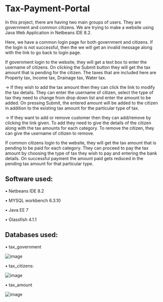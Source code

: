 # Tax-Payment-Portal

In this project, there are having two main groups of users. They are government and common citizens. We are trying to make a website using Java Web Application in Netbeans IDE 8.2. 

Here, we have a common login page for both government and citizens. If the login is not successful, then the we will get an invalid message along with the link to go back to login page. 

If government login to the website, they will get a text box to enter the username of citizens. On clicking the Submit button they will get the tax amount that is pending for the citizen. The taxes that are included here are Property tax, Income tax, Drainage tax, Water tax. 

-> If they wish to add the tax amount then they can click the link to modify the tax details. They can enter the username of citizen, select the type of tax they need to change from drop down list and enter the amount to be added. On pressing Submit, the entered amount will be added to the citizen in addition to the existing tax amount for the particular type of tax. 

-> If they want to add or remove customer then they can add/remove by clicking the link given. To add they need to give the details of the citizen along with the tax amounts for each category. To remove the citizen, they can give the username of citizen to remove. 

If common citizens login to the website, they will get the tax amount that is pending to be paid for each category. They can proceed to pay the tax amount by choosing the type of tax they wish to pay and entering the bank details. On successful payment the amount paid gets reduced in the pending tax amount for that particular type. 

## Software used:
•	Netbeans IDE 8.2

•	MYSQL workbench 6.3.10

•	Java EE 7

•	Glassfish 4.1.1

## Databases used:
•	tax_government

![image](https://user-images.githubusercontent.com/67183417/215130165-64f50aa0-849c-4e24-a0eb-77bed4ccb337.png)

•	tax_citizens:

![image](https://user-images.githubusercontent.com/67183417/215130136-23072ecd-4108-4b9c-8688-7c260f662a25.png)

•	tax_amount

![image](https://user-images.githubusercontent.com/67183417/215130211-ab1cd45a-eaae-4a47-8fa4-6ca0a839c5ca.png)
